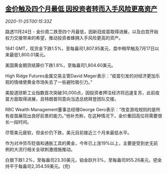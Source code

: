 <!--1606263796000-->
[金价触及四个月最低 因投资者转而入手风险更高资产](https://cn.reuters.com/article/global-precious-metal-1125-idCNKBS28500Y)
------

<div><i>2020-11-25T00:15:33Z</i></div><p>路透11月24日 - 金价周二跌至四个月最低，因新冠疫苗取得进展，以及白宫开始权力交接带来的希望，推动投资者蜂拥入手风险更高的资产。</p><p>1841 GMT，现货金下跌1.5%，至每盎司1,807.95美元，盘中稍早触及7月17日以来最低1,800.01美元。</p><p>美国黄金期货结算价下跌1.8%，至每盎司1,804.60美元。</p><p>High Ridge Futures金属交易主管David Meger表示：“疫苗引发的对经济更加乐观的情绪使黄金市场失去了一些避险吸引力。”</p><p>美股道琼斯工业指数首次突破30,000点，因投资者押注经济将迅速复苏，此前疫苗方面取得进展，且特朗普同意向当选总统拜登团队交接。</p><p>RBC Wealth Management董事总经理George Gero表示：“改变游戏规则的是所有疫苗展现出良好前景的能力。”他补充称，在这种情况下，金价重回高位将需要很长一段时间。</p><p>尽管美元疲软，但金价仍下跌，美元目前接近三个月来最低水平。</p><p>作为对冲货币贬值和通胀工具的黄金，今年已上涨19%以上，主要是受到史无前例的大流行相关全球刺激措施推动。</p><p>白银下跌1.2%，至每盎司23.30美元，铂金跃升3%，至每盎司955.26美元，钯金持平于每盎司2,354.59美元。(完)</p>
